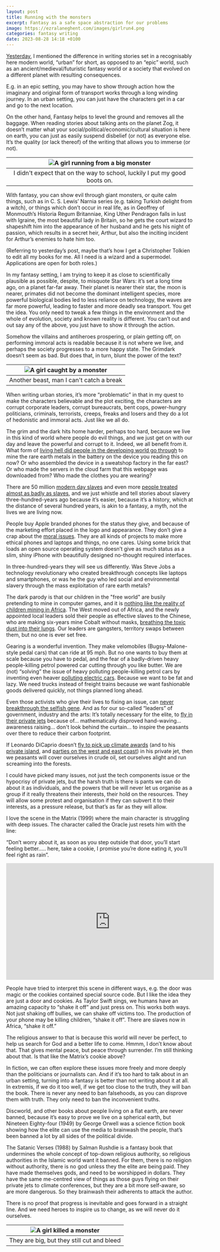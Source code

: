 ```yaml
---
layout: post
title: Running with the monsters
excerpt: Fantasy as a safe space abstraction for our problems
image: https://ezralaneghent.com/images/girlrun4.png
categories: fantasy writing
date: 2023-08-28 14:18 +0100
---
```

[Yesterday](https://ezralaneghent.com/writing/update/2023/08/28/welcome-back-eyeballs.html), I mentioned the difference in writing stories set in a recognisably here modern world, “urban” for short, as opposed to an “epic” world, such as an ancient/medieval/futuristic fantasy world or a society that evolved on a different planet with resulting consequences.

E.g. in an epic setting, you may have to show through action how the imaginary and original form of transport works through a long winding journey. In an urban setting, you can just have the characters get in a car and go to the next location.

On the other hand, Fantasy helps to level the ground and removes all the baggage. When reading stories about talking ants on the planet Zog, it doesn’t matter what your social/political/economic/cultural situation is here on earth, you can just as easily suspend disbelief (or not) as everyone else. It’s the quality (or lack thereof) of the writing that allows you to immerse (or not).

| ![A girl running from a big monster]({{site.url}}/images/girlrun1.png) |
|:--:|
| I didn't expect that on the way to school, luckily I put my good boots on. |

With fantasy, you can show evil through giant monsters, or quite calm things, such as in C. S. Lewis’ Narnia series (e.g. taking Turkish delight from a witch), or things which don’t occur in real life, as in Geoffrey of Monmouth’s Historia Regum Britanniae, King Uther Pendragon falls in lust with Igraine, the most beautiful lady in Britain, so he gets the court wizard to shapeshift him into the appearance of her husband and he gets his night of passion, which results in a secret heir, Arthur, but also the inciting incident for Arthur’s enemies to hate him too.

(Referring to yesterday’s post, maybe that’s how I get a Christopher Tolkien to edit all my books for me. All I need is a wizard and a supermodel. Applications are open for both roles.)

In my fantasy setting, I am trying to keep it as close to scientifically plausible as possible, despite, to misquote Star Wars: it’s set a long time ago, on a planet far-far away. Their planet is nearer their star, the moon is nearer, primates did not become the dominant intelligent species, more powerful biological bodies led to less reliance on technology, the waves are far more powerful, leading to faster and more deadly sea transport. You get the idea. You only need to tweak a few things in the environment and the whole of evolution, society and known reality is different. You can’t out and out say any of the above, you just have to show it through the action.

Somehow the villains and antiheroes prospering, or plain getting off, on performing immoral acts is readable because it is not where we live, and perhaps the society progresses to a more happy state. The Grimdark doesn’t seem as bad. But does that, in turn, blunt the power of the text?

| ![A girl caught by a monster]({{site.url}}/images/girlrun2.png) |
|:--:|
| Another beast, man I can't catch a break |

When writing urban stories, it’s more “problematic” in that in my quest to make the characters believable and the plot exciting, the characters are corrupt corporate leaders, corrupt bureaucrats, bent cops, power-hungry politicians, criminals, terrorists, creeps, freaks and losers and they do a lot of hedonistic and immoral acts. Just like we all do.

The grim and the dark hits home harder, perhaps too hard, because we live in this kind of world where people do evil things, and we just get on with our day and leave the powerful and corrupt to it. Indeed, we all benefit from it. What form of [living hell did people in the developing world go through](https://www.amnesty.org/en/latest/news/2016/01/child-labour-behind-smart-phone-and-electric-car-batteries/) to mine the rare earth metals in the battery on the device you reading this on now? Or who assembled the device in a sweatshop factory in the far east? Or who made the servers in the cloud farm that this webpage was downloaded from? Who made the clothes you are wearing?

There are 50 million [modern day slaves](https://www.ilo.org/global/about-the-ilo/newsroom/news/WCMS_855019/lang--en/index.htm) and even more [people treated almost as badly as slaves](https://www.npr.org/sections/goatsandsoda/2023/02/01/1152893248/red-cobalt-congo-drc-mining-siddharth-kara), and we just whistle and tell stories about slavery three-hundred-years ago because it’s easier, because it’s a history, which at the distance of several hundred years, is akin to a fantasy, a myth, not the lives we are living now.

People buy Apple branded phones for the status they give, and because of the marketing effort placed in the logo and appearance. They don’t give a crap about the [moral issues](https://www.wired.co.uk/article/lithium-batteries-environment-impact). They are all kinds of projects to make more ethical phones and laptops and things, no one cares. Using some brick that loads an open source operating system doesn’t give as much status as a slim, shiny iPhone with beautifully designed no-thought required interfaces.

In three-hundred-years they will see us differently. Was Steve Jobs a technology revolutionary who created breakthrough concepts like laptops and smartphones, or was he the guy who led social and environmental slavery through the mass exploitation of rare earth metals?

The dark parody is that our children in the "free world" are busily pretending to mine in computer games, and it is [nothing like the reality of children mining in Africa](https://www.washingtonpost.com/graphics/business/batteries/congo-cobalt-mining-for-lithium-ion-battery/). The West moved out of Africa, and the newly appointed local leaders sold their people as effective slaves to the Chinese, who are making six-years mine Cobalt without masks, [breathing the toxic dust into their lungs](https://www.theguardian.com/global-development/2018/oct/12/phone-misery-children-congo-cobalt-mines-drc). Our leaders are gangsters, territory swaps between them, but no one is ever set free.

Gearing is a wonderful invention. They make velomobiles (Bugsy-Malone-style pedal cars) that can ride at 95 mph. But no one wants to buy them at scale because you have to pedal, and the fear of a badly-driven heavy people-killing petrol powered car cutting through you like butter. We are (not) “solving” the issue of heavy polluting people-killing petrol cars by inventing even heaver [polluting electric cars](https://www.theguardian.com/environment/2021/jan/03/child-labour-toxic-leaks-the-price-we-could-pay-for-a-greener-future). Because we want to be fat and lazy. We need trucks instead of freight trains because we want fashionable goods delivered quickly, not things planned long ahead.

Even those activists who give their lives to fixing an issue, can [never breakthrough the selfish gene](https://www.express.co.uk/news/uk/1695447/Just-Stop-Oil-activist-protester-Indigo-Rumbelow-asia-trip). And as for our so-called “leaders” of government, industry and the arts: It’s totally necessary for the elite, to [fly in their private jets](https://www.forbes.com/sites/oliverwilliams1/2021/11/05/118-private-jets-take-leaders-to-cop26-climate-summit-burning-over-1000-tons-of-co2/) because of… mathematically disproved hand-waving… awareness raising... don't look behind the curtain... to inspire the peasants over there to reduce their carbon footprint.

If Leonardo DiCaprio doesn’t [fly to pick up climate awards](https://www.independent.co.uk/news/people/leonardo-dicaprio-flies-8-000-miles-in-private-jet-to-accept-green-award-a7042326.html) (and to his [private island](https://www.caribjournal.com/2015/04/05/leonardo-dicaprio-is-developing-a-private-island-caribbean-resort/), and [parties on the west and east coast](https://pagesix.com/2021/12/02/leo-dicaprio-takes-jet-round-trip-to-nyc-to-party-in-miami/)) in his private jet, then we peasants will cover ourselves in crude oil, set ourselves alight and run screaming into the forests.

I could have picked many issues, not just the tech components issue or the hypocrisy of private jets, but the harsh truth is there is pants we can do about it as individuals, and the powers that be will never let us organise as a group if it really threatens their interests, their hold on the resources. They will allow some protest and organisation if they can subvert it to their interests, as a pressure release, but that’s as far as they will allow.

I love the scene in the Matrix (1999) where the main character is struggling with deep issues. The character called the Oracle just resets him with the line:

“Don’t worry about it, as soon as you step outside that door, you’ll start feeling better….. here, take a cookie, I promise you’re done eating it, you’ll feel right as rain”.

<iframe width="560" height="315" src="https://www.youtube.com/embed/nvaE_HCMimQ?si=Fn8-3PxjwD3i5GM-" title="YouTube video player" frameborder="0" allow="accelerometer; autoplay; clipboard-write; encrypted-media; gyroscope; picture-in-picture; web-share" allowfullscreen></iframe>

People have tried to interpret this scene in different ways, e.g. the door was magic or the cookies contained special source code. But I like the idea they are just a door and cookies. As Taylor Swift sings, we humans have an amazing capacity to “shake it off” and just press on. This works both ways. Not just shaking off bullies, we can shake off victims too. The production of your phone may be killing children, “shake it off”. There are slaves now in Africa, “shake it off.”

The religious answer to that is because this world will never be perfect, to help us search for God and a better life to come. Hmmm, I don’t know about that. That gives mental peace, but peace through surrender. I’m still thinking about that. Is that like the Matrix’s cookie above?

In fiction, we can often explore these issues more freely and more deeply than the politicians or journalists can. And if it’s too hard to talk about in an urban setting, turning into a fantasy is better than not writing about it at all. In extremis, if we do it too well, if we get too close to the truth, they will ban the book. There is never any need to ban falsehoods, as you can disprove them with truth. They only need to ban the inconvenient truths.

Discworld, and other books about people living on a flat earth, are never banned, because it’s easy to prove we live on a spherical earth, but Nineteen Eighty-four (1949) by George Orwell was a science fiction book showing how the elite can use the media to brainwash the people, that’s been banned a lot by all sides of the political divide.

The Satanic Verses (1988) by Salman Rushdie is a fantasy book that undermines the whole concept of top-down religious authority, so religious authorities in the Islamic world want it banned. For them, there is no religion without authority, there is no god unless they the elite are being paid. They have made themselves gods, and need to be worshipped in dollars. They have the same me-centred view of things as those guys flying on their private jets to climate conferences, but they are a bit more self-aware, so are more dangerous. So they brainwash their adherents to attack the author.

There is no proof that progress is inevitable and goes forward in a straight line. And we need heroes to inspire us to change, as we will never do it ourselves.

| ![A girl killed a monster]({{site.url}}/images/girlrun3.png) |
|:--:|
| They are big, but they still cut and bleed |
